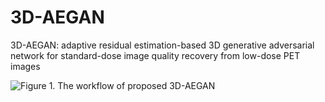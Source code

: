 # 3D-AEGAN
3D-AEGAN: adaptive residual estimation-based 3D generative adversarial network for standard-dose image quality recovery from low-dose PET images

![Figure 1. The workflow of proposed 3D-AEGAN](/home/mingjian/Pictures/framework.png)
